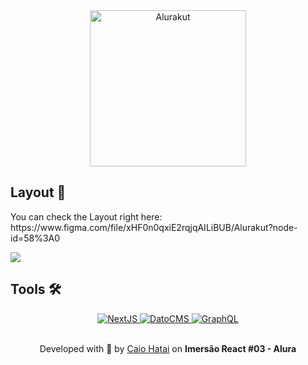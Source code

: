 
<div align="center"> <img src="http://alurakut.vercel.app/logo.svg" width="250px" alt="Alurakut" /> </div>

<h2>Layout 🔖</h2>
<p>You can check the Layout right here: https://www.figma.com/file/xHF0n0qxiE2rqjqAILiBUB/Alurakut?node-id=58%3A0</p>

<img src="https://i.imgur.com/wBSyGkC.png" />

<h2>Tools 🛠️</h2>

<div align="center">
  <a href="https://nextjs.org/">
    <img alt="NextJS" src="https://img.shields.io/badge/next.js-000000?style=for-the-badge&logo=nextdotjs&logoColor=white"/>
  </a>
  <a href="https://datocms.com/">
  <img alt="DatoCMS" src="https://img.shields.io/badge/DATOCMS-%23555555?logo=datocms&style=for-the-badge"/>
  </a>
  <a href="https://graphql.org/">
  <img alt="GraphQL" src="https://img.shields.io/badge/GraphQl-E10098?style=for-the-badge&logo=graphql&logoColor=white"/>
  </a>
</div>

</br>

<p align="center">Developed with 💙 by <a href="https://github.com/caioharuo">Caio Hatai</a> on <strong>Imersão React #03 - Alura</strong></p>
